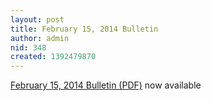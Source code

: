 ```yaml
---
layout: post
title: February 15, 2014 Bulletin
author: admin
nid: 348
created: 1392479870
---
```

<p><a href="http://www.botwoodsda.org/sites/botwoodsda.org/files/02.%20February%2015%2C%202014.pdf">February 15, 2014 Bulletin (PDF)</a> now available</p>



